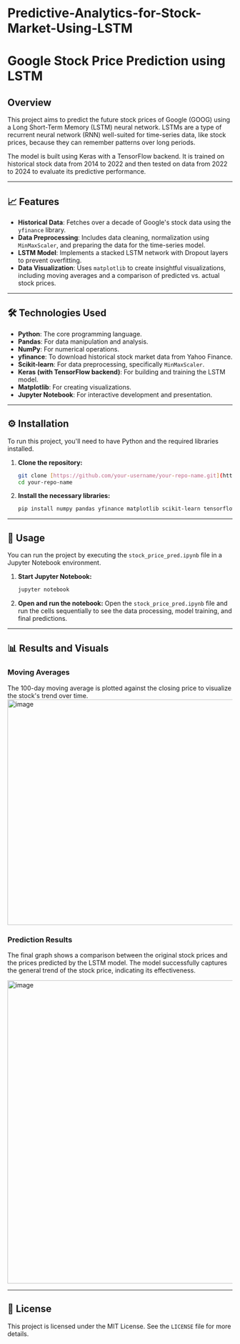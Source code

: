# Predictive-Analytics-for-Stock-Market-Using-LSTM


# Google Stock Price Prediction using LSTM



## Overview

This project aims to predict the future stock prices of Google (GOOG) using a Long Short-Term Memory (LSTM) neural network. LSTMs are a type of recurrent neural network (RNN) well-suited for time-series data, like stock prices, because they can remember patterns over long periods.

The model is built using Keras with a TensorFlow backend. It is trained on historical stock data from 2014 to 2022 and then tested on data from 2022 to 2024 to evaluate its predictive performance.

---

## 📈 Features

-   **Historical Data**: Fetches over a decade of Google's stock data using the `yfinance` library.
-   **Data Preprocessing**: Includes data cleaning, normalization using `MinMaxScaler`, and preparing the data for the time-series model.
-   **LSTM Model**: Implements a stacked LSTM network with Dropout layers to prevent overfitting.
-   **Data Visualization**: Uses `matplotlib` to create insightful visualizations, including moving averages and a comparison of predicted vs. actual stock prices.

---

## 🛠️ Technologies Used

-   **Python**: The core programming language.
-   **Pandas**: For data manipulation and analysis.
-   **NumPy**: For numerical operations.
-   **yfinance**: To download historical stock market data from Yahoo Finance.
-   **Scikit-learn**: For data preprocessing, specifically `MinMaxScaler`.
-   **Keras (with TensorFlow backend)**: For building and training the LSTM model.
-   **Matplotlib**: For creating visualizations.
-   **Jupyter Notebook**: For interactive development and presentation.

---

## ⚙️ Installation

To run this project, you'll need to have Python and the required libraries installed.

1.  **Clone the repository:**
    ```bash
    git clone [https://github.com/your-username/your-repo-name.git](https://github.com/your-username/your-repo-name.git)
    cd your-repo-name
    ```

2.  **Install the necessary libraries:**
    ```bash
    pip install numpy pandas yfinance matplotlib scikit-learn tensorflow
    ```

---

## 🚀 Usage

You can run the project by executing the `stock_price_pred.ipynb` file in a Jupyter Notebook environment.

1.  **Start Jupyter Notebook:**
    ```bash
    jupyter notebook
    ```

2.  **Open and run the notebook:**
    Open the `stock_price_pred.ipynb` file and run the cells sequentially to see the data processing, model training, and final predictions.

---

## 📊 Results and Visuals

### Moving Averages

The 100-day moving average is plotted against the closing price to visualize the stock's trend over time.
<img width="676" height="505" alt="image" src="https://github.com/user-attachments/assets/4c5b06d2-93ba-4abd-b558-6908db82d165" />

### Prediction Results

The final graph shows a comparison between the original stock prices and the prices predicted by the LSTM model. The model successfully captures the general trend of the stock price, indicating its effectiveness.

<img width="850" height="679" alt="image" src="https://github.com/user-attachments/assets/34015782-e6b4-4b7d-9c2b-c9a304566363" />


---

## 📜 License

This project is licensed under the MIT License. See the `LICENSE` file for more details.
